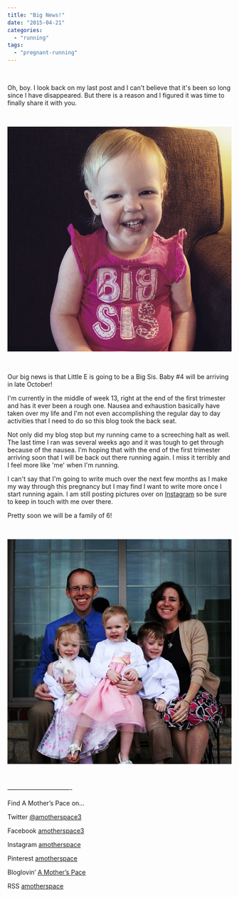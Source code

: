 ```yaml
---
title: "Big News!"
date: "2015-04-21"
categories: 
  - "running"
tags: 
  - "pregnant-running"
---
```


 

Oh, boy. I look back on my last post and I can't believe that it's been so long since I have disappeared. But there is a reason and I figured it was time to finally share it with you.

 

![Big News | amotherspace.net](images/Little-E-is-going-to-be-a-big-sis-Were-expecting-baby-4-in-late-October.-It-was-so-hard-to-keep-this-secret-on-IG-because-my-workouts-have-changed-drastically-due-to-nausea-and-exhaustion.-Im-hoping-that-will.jpg)

 

Our big news is that Little E is going to be a Big Sis. Baby #4 will be arriving in late October!

I'm currently in the middle of week 13, right at the end of the first trimester and has it ever been a rough one. Nausea and exhaustion basically have taken over my life and I'm not even accomplishing the regular day to day activities that I need to do so this blog took the back seat.

Not only did my blog stop but my running came to a screeching halt as well. The last time I ran was several weeks ago and it was tough to get through because of the nausea. I'm hoping that with the end of the first trimester arriving soon that I will be back out there running again. I miss it terribly and I feel more like 'me' when I'm running.

I can't say that I'm going to write much over the next few months as I make my way through this pregnancy but I may find I want to write more once I start running again. I am still posting pictures over on [Instagram](http://instagram.com/amotherspace) so be sure to keep in touch with me over there.

Pretty soon we will be a family of 6!

 

![Big News | amotherspace.net](images/Happy-Easter-1.jpg)

 

——————————-

Find A Mother’s Pace on…

Twitter [@amotherspace3](https://twitter.com/amotherspace3)

Facebook [amotherspace3](http://facebook.com/amotherspace3)

Instagram [amotherspace](http://instagram.com/amotherspace)

Pinterest [amotherspace](http://pinterest.com/amotherspace/)

Bloglovin’ [A Mother’s Pace](http://www.bloglovin.com/en/blog/6680087)

RSS [amotherspace](http://feeds.feedburner.com/amotherspace)
